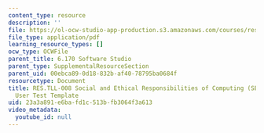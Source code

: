 ```yaml
---
content_type: resource
description: ''
file: https://ol-ocw-studio-app-production.s3.amazonaws.com/courses/res-tll-008-social-and-ethical-responsibilities-of-computing-serc-fall-2021/23a3a891e6bafd1c513bfb3064f3a613_MITRESTLL-008F21-6170user.pdf
file_type: application/pdf
learning_resource_types: []
ocw_type: OCWFile
parent_title: 6.170 Software Studio
parent_type: SupplementalResourceSection
parent_uid: 00ebca89-0d18-832b-af40-78795ba0684f
resourcetype: Document
title: RES.TLL-008 Social and Ethical Responsibilities of Computing (SERC), 6.170
  User Test Template
uid: 23a3a891-e6ba-fd1c-513b-fb3064f3a613
video_metadata:
  youtube_id: null
---
```

